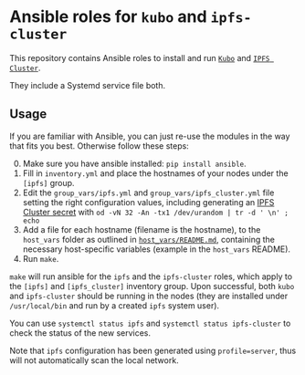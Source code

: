 # Ansible roles for `kubo` and `ipfs-cluster`

This repository contains Ansible roles to install and run
[`Kubo`](https://github.com/ipfs/kubo) and
[`IPFS Cluster`](https://github.com/ipfs/ipfs-cluster).

They include a Systemd service file both.

## Usage

If you are familiar with Ansible, you can just re-use the modules in the way
that fits you best. Otherwise follow these steps:

0. Make sure you have ansible installed: `pip install ansible`.
1. Fill in `inventory.yml` and place the hostnames of your nodes under the `[ipfs]` group.
2. Edit the `group_vars/ipfs.yml` and `group_vars/ipfs_cluster.yml` file
   setting the right configuration values, including generating an
   [IPFS Cluster secret](https://cluster.ipfs.io/documentation/guides/security/#the-cluster-secret)
   with `od -vN 32 -An -tx1 /dev/urandom | tr -d ' \n' ; echo`
3. Add a file for each hostname (filename is the hostname), to the `host_vars`
   folder as outlined in [`host_vars/README.md`](host_vars/README.md),
   containing the necessary host-specific variables (example in the
   `host_vars` README).
4. Run `make`.

`make` will run ansible for the `ipfs` and the `ipfs-cluster` roles, which
apply to the `[ipfs]` and `[ipfs_cluster]` inventory group. Upon successful,
both `kubo` and `ipfs-cluster` should be running in the nodes (they are
installed under `/usr/local/bin` and run by a created `ipfs` system user).

You can use `systemctl status ipfs` and `systemctl status ipfs-cluster` to
check the status of the new services.

Note that `ipfs` configuration has been generated using `profile=server`, thus
will not automatically scan the local network.
